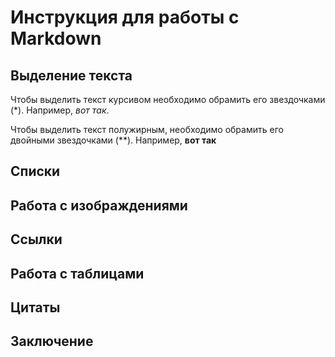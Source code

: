 # Инструкция для работы с Markdown

## Выделение текста

Чтобы выделить текст курсивом необходимо обрамить его звездочками (*). Например, *вот так*. 

Чтобы выделить текст полужирным, необходимо обрамить его двойными звездочками (**). Например, **вот так**

## Списки

## Работа с изображдениями

## Ссылки

## Работа с таблицами

## Цитаты

## Заключение